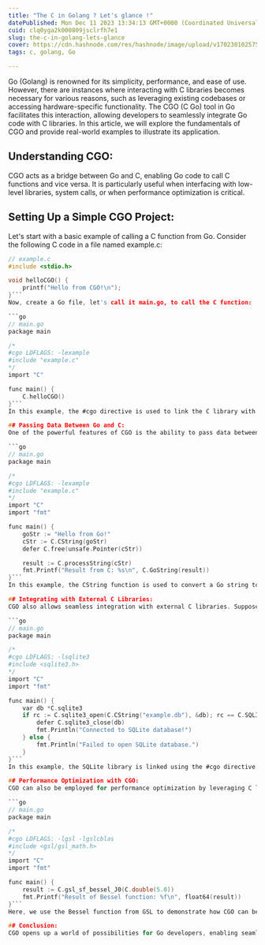```yaml
---
title: "The C in Golang ? Let's glance !"
datePublished: Mon Dec 11 2023 13:34:13 GMT+0000 (Coordinated Universal Time)
cuid: clq0yga2k000809jsclrfh7e1
slug: the-c-in-golang-lets-glance
cover: https://cdn.hashnode.com/res/hashnode/image/upload/v1702301025753/f0671959-5929-485b-b063-7e9139a4c422.jpeg
tags: c, golang, Go

---
```



Go (Golang) is renowned for its simplicity, performance, and ease of use. However, there are instances where interacting with C libraries becomes necessary for various reasons, such as leveraging existing codebases or accessing hardware-specific functionality. The CGO (C Go) tool in Go facilitates this interaction, allowing developers to seamlessly integrate Go code with C libraries. In this article, we will explore the fundamentals of CGO and provide real-world examples to illustrate its application.

## Understanding CGO:
CGO acts as a bridge between Go and C, enabling Go code to call C functions and vice versa. It is particularly useful when interfacing with low-level libraries, system calls, or when performance optimization is critical.

## Setting Up a Simple CGO Project:
Let's start with a basic example of calling a C function from Go. Consider the following C code in a file named example.c:

```c
// example.c
#include <stdio.h>

void helloCGO() {
    printf("Hello from CGO!\n");
}```
Now, create a Go file, let's call it main.go, to call the C function:

```go
// main.go
package main

/*
#cgo LDFLAGS: -lexample
#include "example.c"
*/
import "C"

func main() {
    C.helloCGO()
}```
In this example, the #cgo directive is used to link the C library with the Go code. The helloCGO function from the C code is then called from the Go main function.

## Passing Data Between Go and C:
One of the powerful features of CGO is the ability to pass data between Go and C seamlessly. Consider the following example where we pass a string from Go to a C function and receive the result back:

```go
// main.go
package main

/*
#cgo LDFLAGS: -lexample
#include "example.c"
*/
import "C"
import "fmt"

func main() {
    goStr := "Hello from Go!"
    cStr := C.CString(goStr)
    defer C.free(unsafe.Pointer(cStr))

    result := C.processString(cStr)
    fmt.Printf("Result from C: %s\n", C.GoString(result))
}```
In this example, the CString function is used to convert a Go string to a C string, and GoString is used to convert a C string back to a Go string. The processString C function receives the C string, performs some processing, and returns the result.

## Integrating with External C Libraries:
CGO also allows seamless integration with external C libraries. Suppose we want to use the popular SQLite database in our Go application. We can leverage CGO to interface with SQLite:

```go
// main.go
package main

/*
#cgo LDFLAGS: -lsqlite3
#include <sqlite3.h>
*/
import "C"
import "fmt"

func main() {
    var db *C.sqlite3
    if rc := C.sqlite3_open(C.CString("example.db"), &db); rc == C.SQLITE_OK {
        defer C.sqlite3_close(db)
        fmt.Println("Connected to SQLite database!")
    } else {
        fmt.Println("Failed to open SQLite database.")
    }
}```
In this example, the SQLite library is linked using the #cgo directive, and Go code interfaces with SQLite through the C functions provided by the library.

## Performance Optimization with CGO:
CGO can also be employed for performance optimization by leveraging C libraries for computationally intensive tasks. For example, integrating the GNU Scientific Library (GSL) for advanced mathematical operations:

```go
// main.go
package main

/*
#cgo LDFLAGS: -lgsl -lgslcblas
#include <gsl/gsl_math.h>
*/
import "C"
import "fmt"

func main() {
    result := C.gsl_sf_bessel_J0(C.double(5.0))
    fmt.Printf("Result of Bessel function: %f\n", float64(result))
}```
Here, we use the Bessel function from GSL to demonstrate how CGO can be utilized for numerical computations.

## Conclusion:
CGO opens up a world of possibilities for Go developers, enabling seamless integration with C libraries and facilitating tasks that require low-level system interaction or performance optimization. The real-world examples provided here showcase the versatility and power of CGO in various scenarios. As you embark on incorporating CGO into your projects, keep in mind its potential for enhancing performance, leveraging existing C codebases, and accessing hardware-specific functionality, making it a valuable tool in the Go developer's toolkit.